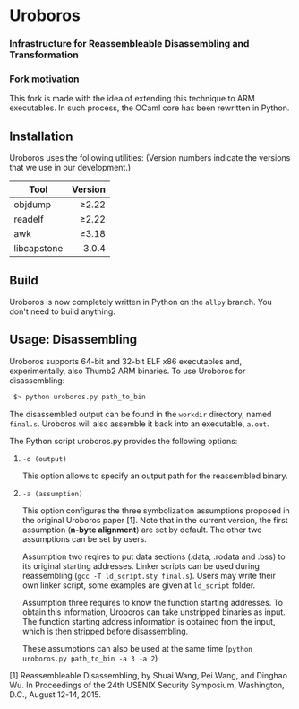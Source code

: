 # Uroboros
### Infrastructure for Reassembleable Disassembling and Transformation

### Fork motivation

This fork is made with the idea of extending this technique to ARM executables. In such process, the OCaml core has been rewritten in Python.

## Installation

Uroboros uses the following utilities:
(Version numbers indicate the versions that we use in our development.)

| Tool        | Version |
|-------------|--------:|
| objdump     | ≥2.22   |
| readelf     | ≥2.22   |
| awk         | ≥3.18   |
| libcapstone | 3.0.4   |

## Build

Uroboros is now completely written in Python on the `allpy` branch. You don't need to build anything.

## Usage: Disassembling

Uroboros supports 64-bit and 32-bit ELF x86 executables and, experimentally, also Thumb2 ARM binaries.
To use Uroboros for disassembling:

```bash
 $> python uroboros.py path_to_bin
```

The disassembled output can be found in the `workdir` directory, named `final.s`. Uroboros will also assemble it back into an executable, `a.out`.

The Python script uroboros.py provides the following options:

1. `-o (output)`

    This option allows to specify an output path for the reassembled binary.

2. `-a (assumption)`

    This option configures the three symbolization assumptions proposed in
    the original Uroboros paper [1]. Note that in the current version, the
    first assumption (**n-byte alignment**) are set by default. The other
    two assumptions can be set by users.

    Assumption two reqires to put data sections (.data, .rodata and .bss)
    to its original starting addresses. Linker scripts can be used during
    reassembling (`gcc -T ld_script.sty final.s`). Users may write their
    own linker script, some examples are given at `ld_script` folder.

    Assumption three requires to know the function starting addresses. To
    obtain this information, Uroboros can take unstripped binaries
    as input. The function starting address information is obtained from
    the input, which is then stripped before disassembling.

    These assumptions can also be used at the same time (`python uroboros.py path_to_bin -a 3 -a 2`)


[1] Reassembleable Disassembling, by Shuai Wang, Pei Wang, and Dinghao Wu. In
Proceedings of the 24th USENIX Security Symposium, Washington, D.C., August 12-14, 2015.
